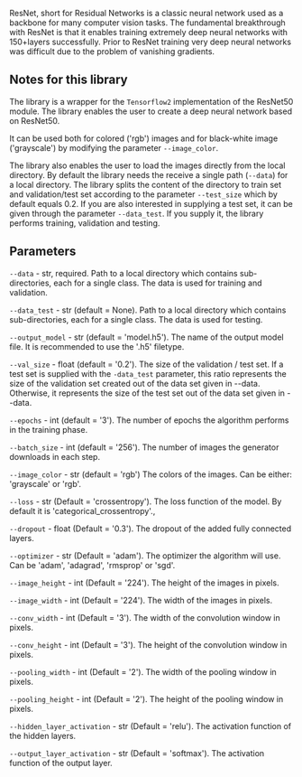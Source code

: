 ResNet, short for Residual Networks is a classic neural network used as a backbone for many computer vision tasks. The fundamental breakthrough with ResNet is that it enables training extremely deep neural networks with 150+layers successfully. Prior to ResNet training very deep neural networks was difficult due to the problem of vanishing gradients.

## Notes for this library
The library is a wrapper for the ``Tensorflow2`` implementation of the ResNet50 module. The library enables the user to create a deep neural network based on ResNet50.

It can be used both for colored ('rgb') images and for black-white image ('grayscale') by modifying the parameter ```--image_color```.

The library also enables the user to load the images directly from the local directory. By default the library needs the receive a single path (``--data``) for a local directory. The library splits the content of the directory to train set and validation/test set according to the parameter ```--test_size``` which by default equals 0.2. If you are also interested in supplying a test set, it can be given through the parameter ```--data_test```. If you supply it, the library performs training, validation and testing.

## Parameters

```--data``` - str, required. Path to a local directory which contains sub-directories, each for a single class. The data is used for training and validation.

```--data_test``` - str (default = None). Path to a local directory which contains sub-directories, each for a single class. The data is used for testing. 

```--output_model``` - str (default = 'model.h5'). The name of the output model file. It is recommended to use the '.h5' filetype.

```--val_size``` - float (default = '0.2'). The size of the validation / test set. If a test set is supplied with the ```-data_test``` parameter, this ratio represents the size of the validation set created out of the data set given in --data. Otherwise, it represents the size of the test set out of the data set given in --data.

```--epochs``` - int (default = '3'). The number of epochs the algorithm performs in the training phase.

```--batch_size``` - int (default = '256'). The number of images the generator downloads in each step.

```--image_color``` - str (default = 'rgb') The colors of the images. Can be either: 'grayscale' or 'rgb'.

```--loss``` - str (Default = 'crossentropy'). The loss function of the model. By default it is 'categorical_crossentropy'.,

```--dropout``` - float (Default = '0.3'). The dropout of the added fully connected layers.

```--optimizer``` - str (Default = 'adam'). The optimizer the algorithm will use. Can be 'adam', 'adagrad', 'rmsprop' or 'sgd'.

```--image_height``` - int (Default = '224'). The height of the images in pixels.

```--image_width``` - int (Default = '224'). The width of the images in pixels.

```--conv_width``` - int (Default = '3'). The width of the convolution window in pixels.

```--conv_height``` - int (Default = '3'). The height of the convolution window in pixels.

```--pooling_width``` - int (Default = '2'). The width of the pooling window in pixels.

```--pooling_height``` - int (Default = '2'). The height of the pooling window in pixels.

```--hidden_layer_activation``` - str (Default = 'relu'). The activation function of the hidden layers.

```--output_layer_activation``` - str (Default = 'softmax'). The activation function of the output layer.